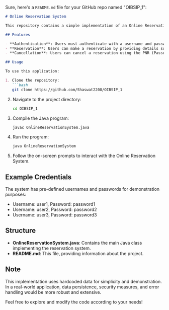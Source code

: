 Sure, here's a `README.md` file for your GitHub repo named "OIBSIP_1":

```markdown
# Online Reservation System

This repository contains a simple implementation of an Online Reservation System in Java. This system allows users to make and cancel train reservations based on user authentication.

## Features

- **Authentication**: Users must authenticate with a username and password.
- **Reservation**: Users can make a reservation by providing details such as name, train number, class type, date of journey, from place, and destination.
- **Cancellation**: Users can cancel a reservation using the PNR (Passenger Name Record) number.

## Usage

To use this application:

1. Clone the repository:
   ```bash
   git clone https://github.com/Shaswat2208/OIBSIP_1
   ```

2. Navigate to the project directory:
   ```bash
   cd OIBSIP_1
   ```

3. Compile the Java program:
   ```bash
   javac OnlineReservationSystem.java
   ```

4. Run the program:
   ```bash
   java OnlineReservationSystem
   ```

5. Follow the on-screen prompts to interact with the Online Reservation System.

## Example Credentials

The system has pre-defined usernames and passwords for demonstration purposes:

- Username: user1, Password: password1
- Username: user2, Password: password2
- Username: user3, Password: password3

## Structure

- **OnlineReservationSystem.java**: Contains the main Java class implementing the reservation system.
- **README.md**: This file, providing information about the project.

## Note

This implementation uses hardcoded data for simplicity and demonstration. In a real-world application, data persistence, security measures, and error handling would be more robust and extensive.

Feel free to explore and modify the code according to your needs!
